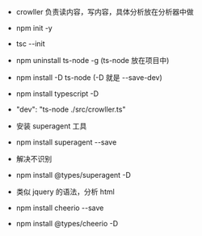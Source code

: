 - crowller 负责读内容，写内容，具体分析放在分析器中做

* npm init -y
* tsc --init
* npm uninstall ts-node -g (ts-node 放在项目中)
* npm install -D ts-node (-D 就是 --save-dev)
* npm install typescript -D
* "dev": "ts-node ./src/crowller.ts"

* 安装 superagent 工具
* npm install superagent --save
* 解决不识别
* npm install @types/superagent -D

* 类似 jquery 的语法，分析 html
* npm install cheerio --save
* npm install @types/cheerio -D
